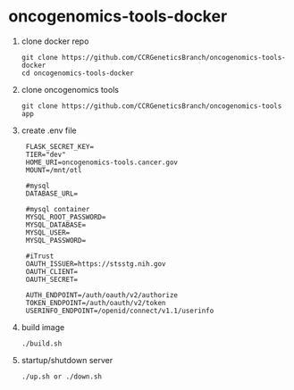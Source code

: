 # oncogenomics-tools-docker

1. clone docker repo
   ```
   git clone https://github.com/CCRGeneticsBranch/oncogenomics-tools-docker
   cd oncogenomics-tools-docker
   ```
2. clone oncogenomics tools
   ```
   git clone https://github.com/CCRGeneticsBranch/oncogenomics-tools app
   ```
3. create .env file
   ```
    FLASK_SECRET_KEY=
    TIER="dev"
    HOME_URI=oncogenomics-tools.cancer.gov
    MOUNT=/mnt/otl
    
    #mysql
    DATABASE_URL=

    #mysql container
    MYSQL_ROOT_PASSWORD=
    MYSQL_DATABASE=
    MYSQL_USER=
    MYSQL_PASSWORD=
    
    #iTrust
    OAUTH_ISSUER=https://stsstg.nih.gov
    OAUTH_CLIENT=
    OAUTH_SECRET=
    
    AUTH_ENDPOINT=/auth/oauth/v2/authorize
    TOKEN_ENDPOINT=/auth/oauth/v2/token
    USERINFO_ENDPOINT=/openid/connect/v1.1/userinfo
   ```
5. build image
   ```
   ./build.sh
   ```
7. startup/shutdown server
   ```
   ./up.sh or ./down.sh
   
   ```
